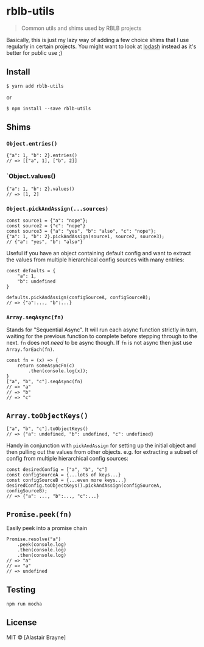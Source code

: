 # rblb-utils 

> Common utils and shims used by RBLB projects

Basically, this is just my lazy way of adding a few choice shims that I use regularly in certain projects. You might want to look at [lodash](https://lodash.com) instead as it's better for public use ;)


## Install

```
$ yarn add rblb-utils
```

or

```
$ npm install --save rblb-utils
```

## Shims

### `Object.entries()`

```
{"a": 1, "b": 2}.entries() 
// => [["a", 1], ["b", 2]]
```

### `Object.values()

```
{"a": 1, "b": 2}.values() 
// => [1, 2]
```

### `Object.pickAndAssign(...sources)`

```
const source1 = {"a": "nope"};
const source2 = {"c": "nope"}
const source3 = {"a": "yes", "b": "also", "c": "nope"};
{"a": 1, "b": 2}.pickAndAssign(source1, source2, source3);
// {"a": "yes", "b": "also"}
```

Useful if you have an object containing default config and want to extract the values from multiple hierarchical config sources with many entries:

```
const defaults = {
    "a": 1,
    "b": undefined
}

defaults.pickAndAssign(configSourceA, configSourceB);
// => {"a":..., "b":...}
```


### `Array.seqAsync(fn)`

Stands for "Sequential Async". It will run each async function strictly in turn, waiting for the previous function to complete before stepping through to the next. `fn` does not _need_ to be async though. If `fn` is not async then just use `Array.forEach(fn)`.

```
const fn = (x) => {
    return someAsyncFn(c)
        .then(console.log(x));
}
["a", "b", "c"].seqAsync(fn)
// => "a"
// => "b"
// => "c"
```

## `Array.toObjectKeys()`

```
["a", "b", "c"].toObjectKeys()
// => {"a": undefined, "b": undefined, "c": undefined}
```

Handy in conjunction with `pickAndAssign` for setting up the initial object and then pulling out the values from other objects. e.g. for extracting a subset of config from multiple hierarchical config sources:

```
const desiredConfig = ["a", "b", "c"]
const configSourceA = {...lots of keys...}
const configSourceB = {...even more keys...}
desiredConfig.toObjectKeys().pickAndAssign(configSourceA, configSourceB);
// => {"a": ..., "b":..., "c":...}
```

## `Promise.peek(fn)`

Easily peek into a promise chain

```
Promise.resolve("a")
    .peek(console.log)
    .then(console.log)
    .then(console.log)
// => "a"
// => "a"
// => undefined    
```


## Testing

```
npm run mocha
```

## License

MIT © [Alastair Brayne]
